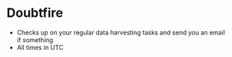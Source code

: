 # Doubtfire
 - Checks up on your regular data harvesting tasks and send you an email if something
 - All times in UTC

